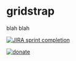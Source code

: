 # gridstrap

blah blah

[![JIRA sprint completion](https://img.shields.io/jira/sprint/https/jira.spring.io/94.svg)]()

[![donate](https://img.shields.io/badge/bitcoin-donate-yellow.svg)](www.somewhere.com)
